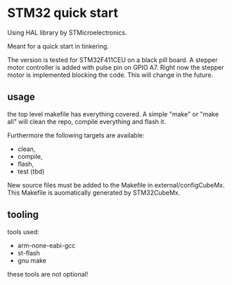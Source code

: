 # STM32 quick start

Using HAL library by STMicroelectronics.

Meant for a quick start in tinkering.

The version is tested for STM32F411CEU on a black pill board.
A stepper motor controller is added with pulse pin on GPIO A7.
Right now the stepper motor is implemented blocking the code.
This will change in the future.

## usage
the top level makefile has everything covered.
A simple "make" or "make all" will clean the repo, compile everything and flash it.

Furthermore the following targets are available:
- clean,
- compile,
- flash,
- test (tbd)

New source files must be added to the Makefile in external/configCubeMx.
This Makefile is auomatically generated by STM32CubeMx.

## tooling

tools used:
- arm-none-eabi-gcc
- st-flash
- gnu make

these tools are not optional!

